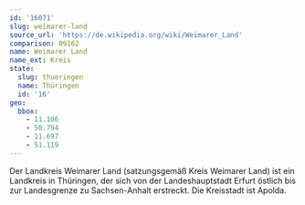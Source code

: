 ```yaml
---
id: '16071'
slug: weimarer-land
source_url: 'https://de.wikipedia.org/wiki/Weimarer_Land'
comparison: 09162
name: Weimarer Land
name_ext: Kreis
state:
  slug: thueringen
  name: Thüringen
  id: '16'
geo:
  bbox:
    - 11.106
    - 50.794
    - 11.697
    - 51.119
---
```


Der Landkreis Weimarer Land (satzungsgemäß Kreis Weimarer Land) ist ein Landkreis in Thüringen, der sich von der Landeshauptstadt Erfurt östlich bis zur Landesgrenze zu Sachsen-Anhalt erstreckt. Die Kreisstadt ist Apolda.
